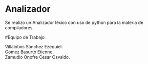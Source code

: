 # Analizador
Se realizo un Analizador léxico con uso de python para la materia de compiladores.

#Equipo de Trabajo:

Villalobos Sánchez Ezequiel.                                          
Gomez Basurto Etienne.                                                     
Zamudio Onofre Cesar Osvaldo.
